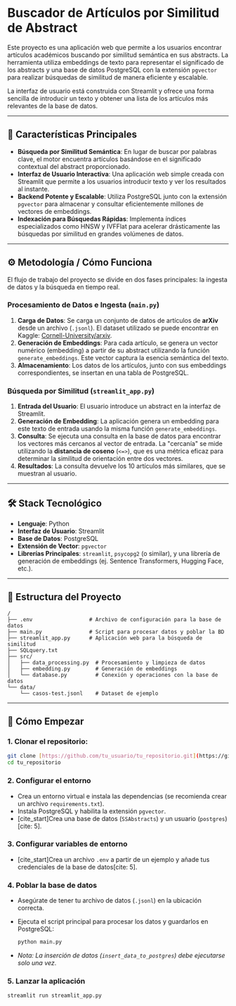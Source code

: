 # Buscador de Artículos por Similitud de Abstract

Este proyecto es una aplicación web que permite a los usuarios encontrar artículos académicos buscando por similitud semántica en sus abstracts. La herramienta utiliza embeddings de texto para representar el significado de los abstracts y una base de datos PostgreSQL con la extensión `pgvector` para realizar búsquedas de similitud de manera eficiente y escalable.

La interfaz de usuario está construida con Streamlit y ofrece una forma sencilla de introducir un texto y obtener una lista de los artículos más relevantes de la base de datos.

---

## 🚀 Características Principales

* **Búsqueda por Similitud Semántica**: En lugar de buscar por palabras clave, el motor encuentra artículos basándose en el significado contextual del abstract proporcionado.
* **Interfaz de Usuario Interactiva**: Una aplicación web simple creada con Streamlit que permite a los usuarios introducir texto y ver los resultados al instante.
* **Backend Potente y Escalable**: Utiliza PostgreSQL junto con la extensión `pgvector` para almacenar y consultar eficientemente millones de vectores de embeddings.
* **Indexación para Búsquedas Rápidas**: Implementa índices especializados como HNSW y IVFFlat para acelerar drásticamente las búsquedas por similitud en grandes volúmenes de datos.

---

## ⚙️ Metodología / Cómo Funciona

El flujo de trabajo del proyecto se divide en dos fases principales: la ingesta de datos y la búsqueda en tiempo real.

### Procesamiento de Datos e Ingesta (`main.py`)

1.  **Carga de Datos**: Se carga un conjunto de datos de artículos de **arXiv** desde un archivo (`.jsonl`). El dataset utilizado se puede encontrar en Kaggle: [Cornell-University/arxiv](https://www.kaggle.com/datasets/Cornell-University/arxiv).
2.  **Generación de Embeddings**: Para cada artículo, se genera un vector numérico (embedding) a partir de su abstract utilizando la función `generate_embeddings`. Este vector captura la esencia semántica del texto.
3.  **Almacenamiento**: Los datos de los artículos, junto con sus embeddings correspondientes, se insertan en una tabla de PostgreSQL.

### Búsqueda por Similitud (`streamlit_app.py`)

1.  **Entrada del Usuario**: El usuario introduce un abstract en la interfaz de Streamlit.
2.  **Generación de Embedding**: La aplicación genera un embedding para este texto de entrada usando la misma función `generate_embeddings`.
3.  **Consulta**: Se ejecuta una consulta en la base de datos para encontrar los vectores más cercanos al vector de entrada. La "cercanía" se mide utilizando la **distancia de coseno** (`<=>`), que es una métrica eficaz para determinar la similitud de orientación entre dos vectores.
4.  **Resultados**: La consulta devuelve los 10 artículos más similares, que se muestran al usuario.

---

## 🛠️ Stack Tecnológico

* **Lenguaje**: Python
* **Interfaz de Usuario**: Streamlit
* **Base de Datos**: PostgreSQL
* **Extensión de Vector**: `pgvector`
* **Librerías Principales**: `streamlit`, `psycopg2` (o similar), y una librería de generación de embeddings (ej. Sentence Transformers, Hugging Face, etc.).

---

## 📂 Estructura del Proyecto

```plaintext
/
├── .env                  # Archivo de configuración para la base de datos
├── main.py               # Script para procesar datos y poblar la BD
├── streamlit_app.py      # Aplicación web para la búsqueda de similitud
├── SQLquery.txt
├── src/
│   ├── data_processing.py  # Procesamiento y limpieza de datos
│   ├── embedding.py        # Generación de embeddings
│   └── database.py         # Conexión y operaciones con la base de datos
└── data/
    └── casos-test.jsonl    # Dataset de ejemplo
```

---

## 🚀 Cómo Empezar

### 1. Clonar el repositorio:

```bash
git clone [https://github.com/tu_usuario/tu_repositorio.git](https://github.com/tu_usuario/tu_repositorio.git)
cd tu_repositorio
```
### 2. Configurar el entorno

* Crea un entorno virtual e instala las dependencias (se recomienda crear un archivo `requirements.txt`).
* Instala PostgreSQL y habilita la extensión `pgvector`.
* [cite_start]Crea una base de datos (`SSAbstracts`) y un usuario (`postgres`)[cite: 5].

### 3. Configurar variables de entorno

* [cite_start]Crea un archivo `.env` a partir de un ejemplo y añade tus credenciales de la base de datos[cite: 5].

### 4. Poblar la base de datos

* Asegúrate de tener tu archivo de datos (`.jsonl`) en la ubicación correcta.
* Ejecuta el script principal para procesar los datos y guardarlos en PostgreSQL:

    ```bash
    python main.py
    ```
* *Nota: La inserción de datos (`insert_data_to_postgres`) debe ejecutarse solo una vez*.

### 5. Lanzar la aplicación

```bash
streamlit run streamlit_app.py

